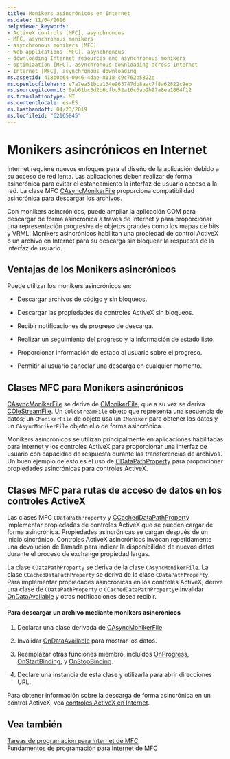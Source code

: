 ```yaml
---
title: Monikers asincrónicos en Internet
ms.date: 11/04/2016
helpviewer_keywords:
- ActiveX controls [MFC], asynchronous
- MFC, asynchronous monikers
- asynchronous monikers [MFC]
- Web applications [MFC], asynchronous
- downloading Internet resources and asynchronous monikers
- optimization [MFC], asynchronous downloading across Internet
- Internet [MFC], asynchronous downloading
ms.assetid: 418b0c64-0046-4dae-8118-c9c762b5822e
ms.openlocfilehash: e7a7ea51bca134e965747db8aac7f8a62822c9eb
ms.sourcegitcommit: 0ab61bc3d2b6cfbd52a16c6ab2b97a8ea1864f12
ms.translationtype: MT
ms.contentlocale: es-ES
ms.lasthandoff: 04/23/2019
ms.locfileid: "62165845"
---
```

# <a name="asynchronous-monikers-on-the-internet"></a>Monikers asincrónicos en Internet

Internet requiere nuevos enfoques para el diseño de la aplicación debido a su acceso de red lenta. Las aplicaciones deben realizar de forma asincrónica para evitar el estancamiento la interfaz de usuario acceso a la red. La clase MFC [CAsyncMonikerFile](../mfc/reference/casyncmonikerfile-class.md) proporciona compatibilidad asincrónica para descargar los archivos.

Con monikers asincrónicos, puede ampliar la aplicación COM para descargar de forma asincrónica a través de Internet y para proporcionar una representación progresiva de objetos grandes como los mapas de bits y VRML. Monikers asincrónicos habilitan una propiedad de control ActiveX o un archivo en Internet para su descarga sin bloquear la respuesta de la interfaz de usuario.

## <a name="advantages-of-asynchronous-monikers"></a>Ventajas de los Monikers asincrónicos

Puede utilizar los monikers asincrónicos en:

- Descargar archivos de código y sin bloqueos.

- Descargar las propiedades de controles ActiveX sin bloqueos.

- Recibir notificaciones de progreso de descarga.

- Realizar un seguimiento del progreso y la información de estado listo.

- Proporcionar información de estado al usuario sobre el progreso.

- Permitir al usuario cancelar una descarga en cualquier momento.

## <a name="mfc-classes-for-asynchronous-monikers"></a>Clases MFC para Monikers asincrónicos

[CAsyncMonikerFile](../mfc/reference/casyncmonikerfile-class.md) se deriva de [CMonikerFile](../mfc/reference/cmonikerfile-class.md), que a su vez se deriva [COleStreamFile](../mfc/reference/colestreamfile-class.md). Un `COleStreamFile` objeto que representa una secuencia de datos; un `CMonikerFile` de objeto usa un `IMoniker` para obtener los datos y un `CAsyncMonikerFile` objeto ello de forma asincrónica.

Monikers asincrónicos se utilizan principalmente en aplicaciones habilitadas para Internet y los controles ActiveX para proporcionar una interfaz de usuario con capacidad de respuesta durante las transferencias de archivos. Un buen ejemplo de esto es el uso de [CDataPathProperty](../mfc/reference/cdatapathproperty-class.md) para proporcionar propiedades asincrónicas para controles ActiveX.

## <a name="mfc-classes-for-data-paths-in-activex-controls"></a>Clases MFC para rutas de acceso de datos en los controles ActiveX

Las clases MFC `CDataPathProperty` y [CCachedDataPathProperty](../mfc/reference/ccacheddatapathproperty-class.md) implementar propiedades de controles ActiveX que se pueden cargar de forma asincrónica. Propiedades asincrónicas se cargan después de un inicio sincrónico. Controles ActiveX asincrónicos invocan repetidamente una devolución de llamada para indicar la disponibilidad de nuevos datos durante el proceso de exchange propiedad largas.

La clase `CDataPathProperty` se deriva de la clase `CAsyncMonikerFile`. La clase `CCachedDataPathProperty` se deriva de la clase `CDataPathProperty`. Para implementar propiedades asincrónicas en los controles ActiveX, derive una clase de `CDataPathProperty` o `CCachedDataPathProperty`e invalidar [OnDataAvailable](../mfc/reference/casyncmonikerfile-class.md#ondataavailable) y otras notificaciones desea recibir.

#### <a name="to-download-a-file-using-asynchronous-monikers"></a>Para descargar un archivo mediante monikers asincrónicos

1. Declarar una clase derivada de [CAsyncMonikerFile](../mfc/reference/casyncmonikerfile-class.md).

1. Invalidar [OnDataAvailable](../mfc/reference/casyncmonikerfile-class.md#ondataavailable) para mostrar los datos.

1. Reemplazar otras funciones miembro, incluidos [OnProgress](../mfc/reference/casyncmonikerfile-class.md#onprogress), [OnStartBinding](../mfc/reference/casyncmonikerfile-class.md#onstartbinding), y [OnStopBinding](../mfc/reference/casyncmonikerfile-class.md#onstopbinding).

1. Declare una instancia de esta clase y utilizarla para abrir direcciones URL.

Para obtener información sobre la descarga de forma asincrónica en un control ActiveX, vea [controles ActiveX en Internet](../mfc/activex-controls-on-the-internet.md).

## <a name="see-also"></a>Vea también

[Tareas de programación para Internet de MFC](../mfc/mfc-internet-programming-tasks.md)<br/>
[Fundamentos de programación para Internet de MFC](../mfc/mfc-internet-programming-basics.md)
